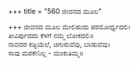 +++
title = "560 ಜೀವನದ ಮೂಲ"

+++
ಜೀವನದ ಮೂಲ ಮೇಲಿಹುದು ಪರಮೋರ್ಧ್ವದಲಿ।  
ತೀವಿರ್ಪುದದು ಕೆಳಗೆ ನಮ್ಮ ಲೋಕದಲಿ॥  
ನಾವದರ ಕಡ್ಡಿಯೆಲೆ, ಚಿಗುರುವೆವು, ಬಾಡುವೆವು।  
ಸಾವು ಮರಕೇನಿಲ್ಲ - ಮಂಕುತಿಮ್ಮ॥  
